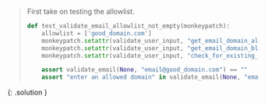 
> <solution-title></solution-title>
> 
> First take on testing the allowlist.
> 
> ```python
> def test_validate_email_allowlist_not_empty(monkeypatch):
>     allowlist = ['good_domain.com']
>     monkeypatch.setattr(validate_user_input, "get_email_domain_allowlist_content", lambda a: allowlist)
>     monkeypatch.setattr(validate_user_input, "get_email_domain_blocklist_content", lambda a: None)
>     monkeypatch.setattr(validate_user_input, "check_for_existing_email", lambda a, b: False)
> 
>     assert validate_email(None, "email@good_domain.com") == ""
>     assert "enter an allowed domain" in validate_email(None, "email@bad_domain.com")
> ```
{: .solution }
